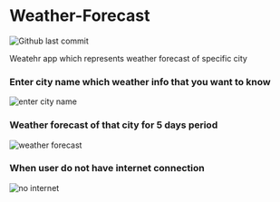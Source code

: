 # Weather-Forecast
![Github last commit](https://img.shields.io/github/last-commit/she1kh06/Weather-Forecast)

Weatehr app which represents weather forecast of specific city

### Enter city name which weather info that you want to know
![enter city name](https://github.com/she1kh06/Weather-Forecast/assets/96684932/7e37c286-9e72-43a0-bd3c-c5e60d83dd4c)

### Weather forecast of that city for 5 days period
![weather forecast](https://github.com/she1kh06/Weather-Forecast/assets/96684932/4dc72f08-a89f-4f36-acb3-78d99bfd4dd6)

### When user do not have internet connection
![no internet](https://github.com/she1kh06/Weather-Forecast/assets/96684932/d5bb6782-d84a-4686-ac8f-afce8bd53d2e)
